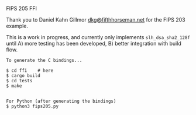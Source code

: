 FIPS 205 FFI

Thank you to Daniel Kahn Gillmor <dkg@fifthhorseman.net> for the FIPS 203 example.

This is a work in progress, and currently only implements `slh_dsa_sha2_128f` until A) more 
testing has been developed, B) better integration with build flow.

~~~
To generate the C bindings...

$ cd ffi    # here
$ cargo build
$ cd tests
$ make


For Python (after generating the bindings)
$ python3 fips205.py
~~~